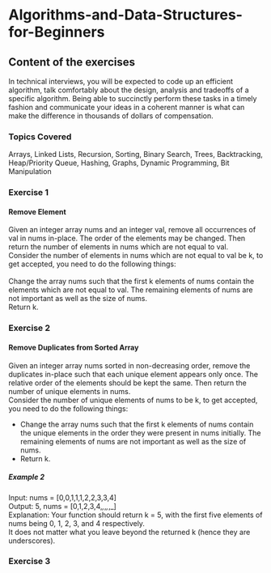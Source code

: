# Algorithms-and-Data-Structures-for-Beginners

## Content of the exercises
In technical interviews, you will be expected to code up an efficient algorithm, talk comfortably about the design, analysis and tradeoffs of a specific algorithm. Being able to succinctly perform these tasks in a timely fashion and communicate your ideas in a coherent manner is what can make the difference in thousands of dollars of compensation.

### Topics Covered
Arrays,
Linked Lists,
Recursion,
Sorting,
Binary Search,
Trees,
Backtracking,
Heap/Priority Queue,
Hashing,
Graphs,
Dynamic Programming,
Bit Manipulation

### Exercise 1
#### Remove Element
Given an integer array nums and an integer val, remove all occurrences of val in nums in-place. The order of the elements may be changed. Then return the number of elements in nums which are not equal to val.
<br>
Consider the number of elements in nums which are not equal to val be k, to get accepted, you need to do the following things:
<br>
<br>
Change the array nums such that the first k elements of nums contain the elements which are not equal to val. The remaining elements of nums are not important as well as the size of nums.
<br>Return k.

### Exercise 2
#### Remove Duplicates from Sorted Array
Given an integer array nums sorted in non-decreasing order, remove the duplicates in-place such that each unique element appears only once. The relative order of the elements should be kept the same. Then return the number of unique elements in nums.
<br>
Consider the number of unique elements of nums to be k, to get accepted, you need to do the following things:
<br>
- Change the array nums such that the first k elements of nums contain the unique elements in the order they were present in nums initially. The remaining elements of nums are not important as well as the size of nums.
- Return k.

##### Example 2
Input: nums = [0,0,1,1,1,2,2,3,3,4] <br>
Output: 5, nums = [0,1,2,3,4,_,_,_,_,_]<br>
Explanation: Your function should return k = 5, with the first five elements of nums being 0, 1, 2, 3, and 4 respectively.<br>
It does not matter what you leave beyond the returned k (hence they are underscores).

### Exercise 3
